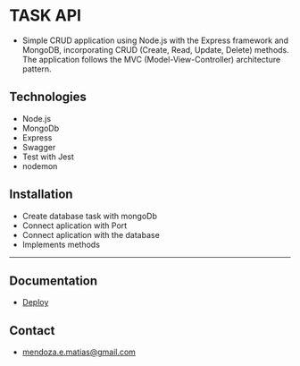 # TASK API 
- Simple CRUD application using Node.js with the Express framework and MongoDB, incorporating CRUD (Create, Read, Update, Delete) methods. The application follows the MVC (Model-View-Controller) architecture pattern.

## Technologies
- Node.js
- MongoDb
- Express
- Swagger
- Test with Jest
- nodemon

## Installation
- Create database task with mongoDb 
- Connect aplication with Port 
- Connect aplication with the database 
- Implements methods

---
## Documentation 

- [Deploy](https://task-api-81oh.onrender.com/api/v1/docs/)

## Contact
- mendoza.e.matias@gmail.com